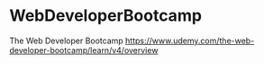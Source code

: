 # WebDeveloperBootcamp
The Web Developer Bootcamp https://www.udemy.com/the-web-developer-bootcamp/learn/v4/overview
